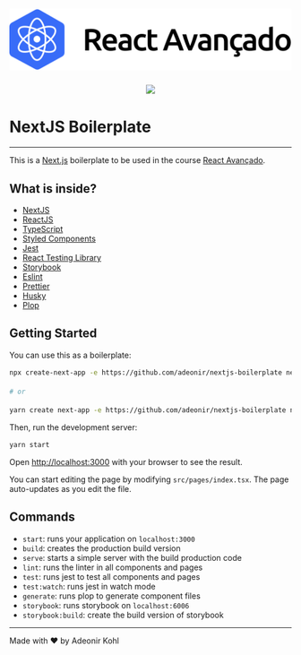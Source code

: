 <h1 align="center">
  <img src=".github/assets/logo-gh.svg" atl="React Avançado" />
</h1>

<p align="center">
  <img src=".github/ssets/hero-illustration.svg" atl="Um desenvolvedor caminhando e uma tela com código e também escrito a palavra Next.JS" />
</p>

# NextJS Boilerplate

---

This is a [Next.js](https://nextjs.org/) boilerplate to be used in the course [React Avançado](https://reactavancado.com.br).

## What is inside?

- [NextJS](https://nextjs.org/)
- [ReactJS](https://reactjs.org/)
- [TypeScript](https://www.typescriptlang.org/)
- [Styled Components](https://styled-components.com/)
- [Jest](https://jestjs.io/)
- [React Testing Library](https://testing-library.com/docs/react-testing-library/intro)
- [Storybook](https://storybook.js.org/)
- [Eslint](https://eslint.org/)
- [Prettier](https://prettier.io/)
- [Husky](https://github.com/typicode/husky)
- [Plop](https://plopjs.com/)

## Getting Started

You can use this as a boilerplate:

```bash
npx create-next-app -e https://github.com/adeonir/nextjs-boilerplate new-project

# or

yarn create next-app -e https://github.com/adeonir/nextjs-boilerplate new-project
```

Then, run the development server:

```bash
yarn start
```

Open [http://localhost:3000](http://localhost:3000) with your browser to see the result.

You can start editing the page by modifying `src/pages/index.tsx`. The page auto-updates as you edit the file.

## Commands

- `start`: runs your application on `localhost:3000`
- `build`: creates the production build version
- `serve`: starts a simple server with the build production code
- `lint`: runs the linter in all components and pages
- `test`: runs jest to test all components and pages
- `test:watch`: runs jest in watch mode
- `generate`: runs plop to generate component files
- `storybook`: runs storybook on `localhost:6006`
- `storybook:build`: create the build version of storybook

---

Made with ♥️ by Adeonir Kohl
